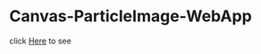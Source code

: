 # Canvas-ParticleImage-WebApp

click [Here](https://ijlalahmad-canvas-particleimage.netlify.app/) to see
